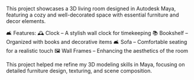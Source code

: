 This project showcases a 3D living room designed in Autodesk Maya, featuring a cozy and well-decorated space with essential furniture and decor elements.

🛋️ Features:
🕰️ Clock – A stylish wall clock for timekeeping
📚 Bookshelf – Organized with books and decorative items
🛋️ Sofa – Comfortable seating for a realistic touch
🖼️ Wall Frames – Enhancing the aesthetics of the room

This project helped me refine my 3D modeling skills in Maya, focusing on detailed furniture design, texturing, and scene composition.
